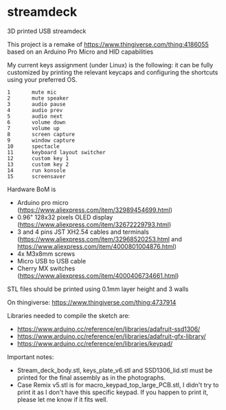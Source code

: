 # streamdeck
3D printed USB streamdeck

This project is a remake of https://www.thingiverse.com/thing:4186055 based on an Arduino Pro Micro and HID capabilities

My current keys assignment (under Linux) is the following: it can be fully customized by printing the relevant keycaps and configuring the shortcuts using your preferred OS.

```
1       mute mic
2       mute speaker
3       audio pause
4       audio prev
5       audio next
6       volume down
7       volume up
8       screen capture
9       window capture
10      spectacle
11      keyboard layout switcher
12      custom key 1
13      custom key 2
14      run konsole
15      screensaver
```

Hardware BoM is
- Arduino pro micro (https://www.aliexpress.com/item/32989454699.html)
- 0.96" 128x32 pixels OLED display (https://www.aliexpress.com/item/32672229793.html)
- 3 and 4 pins JST XH2.54 cables and terminals (https://www.aliexpress.com/item/32968520253.html and https://www.aliexpress.com/item/4000801004876.html)
- 4x M3x8mm screws
- Micro USB to USB cable
- Cherry MX switches (https://www.aliexpress.com/item/4000406734661.html)

STL files should be printed using 0.1mm layer height and 3 walls

On thingiverse: https://www.thingiverse.com/thing:4737914

Libraries needed to compile the sketch are:
- https://www.arduino.cc/reference/en/libraries/adafruit-ssd1306/
- https://www.arduino.cc/reference/en/libraries/adafruit-gfx-library/
- https://www.arduino.cc/reference/en/libraries/keypad/

Important notes:
- Stream_deck_body.stl, keys_plate_v6.stl and SSD1306_lid.stl must be printed for the final assembly as in the photographs.
- Case Remix v5.stl is for macro_keypad_top_large_PCB.stl, I didn't try to print it as I don't have this specific keypad. If you happen to print it, please let me know if it fits well.
